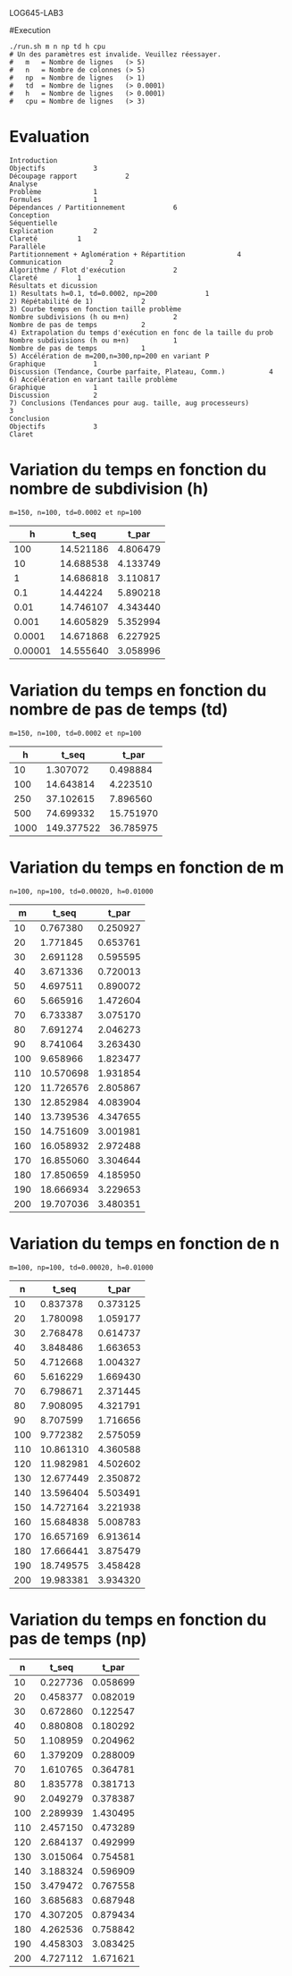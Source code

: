 LOG645-LAB3

#Execution

```
./run.sh m n np td h cpu
# Un des paramètres est invalide. Veuillez réessayer.
#   m   = Nombre de lignes   (> 5)
#   n   = Nombre de colonnes (> 5)
#   np  = Nombre de lignes   (> 1)
#   td  = Nombre de lignes   (> 0.0001)
#   h   = Nombre de lignes   (> 0.0001)
#   cpu = Nombre de lignes   (> 3)
```

# Evaluation
```
Introduction
Objectifs	 	 	 3
Découpage rapport	 	 	 2
Analyse
Problème	 	 	 1
Formules	 	 	 1
Dépendances / Partitionnement	 	 	 6
Conception
Séquentielle
Explication	 	 	 2
Clareté	 	 	 1
Parallèle
Partitionnement + Aglomération + Répartition	 	 	 4
Communication	 	 	 2
Algorithme / Flot d'exécution	 	 	 2
Clareté	 	 	 1
Résultats et dicussion
1) Resultats h=0.1, td=0.0002, np=200	 	 	 1
2) Répétabilité de 1)	 	 	 2
3) Courbe temps en fonction taille problème
Nombre subdivisions (h ou m+n)	 	 	 2
Nombre de pas de temps	 	 	 2
4) Extrapolation du temps d'exécution en fonc de la taille du prob
Nombre subdivisions (h ou m+n)	 	 	 1
Nombre de pas de temps	 	 	 1
5) Accélération de m=200,n=300,np=200 en variant P
Graphique	 	 	 1
Discussion (Tendance, Courbe parfaite, Plateau, Comm.)	 	 	 4
6) Accélération en variant taille problème
Graphique	 	 	 1
Discussion	 	 	 2
7) Conclusions (Tendances pour aug. taille, aug processeurs)	 	 	 3
Conclusion
Objectifs	 	 	 3
Claret
```


# Variation du temps en fonction du nombre de subdivision (h)
`m=150, n=100, td=0.0002 et np=100`

|h|t_seq|t_par|
|-|---|---|
|100|14.521186|4.806479|
|10|14.688538|4.133749|
|1|14.686818|3.110817|
|0.1|14.44224|5.890218|
|0.01|14.746107|4.343440|
|0.001|14.605829|5.352994|
|0.0001|14.671868|6.227925|
|0.00001|14.555640|3.058996|

# Variation du temps en fonction du nombre de pas de temps (td)
`m=150, n=100, td=0.0002 et np=100`

|h|t_seq|t_par|
|-|---|---|
|10|1.307072|0.498884|
|100|14.643814|4.223510|
|250|37.102615|7.896560|
|500|74.699332|15.751970|
|1000|149.377522|36.785975|

# Variation du temps en fonction de m
`n=100, np=100, td=0.00020, h=0.01000`

|m|t_seq|t_par|
|-|-----|-----|
|10|0.767380|0.250927|
|20|1.771845|0.653761|
|30|2.691128|0.595595|
|40|3.671336|0.720013|
|50|4.697511|0.890072|
|60|5.665916|1.472604|
|70|6.733387|3.075170|
|80|7.691274|2.046273|
|90|8.741064|3.263430|
|100|9.658966|1.823477|
|110|10.570698|1.931854|
|120|11.726576|2.805867|
|130|12.852984|4.083904|
|140|13.739536|4.347655|
|150|14.751609|3.001981|
|160|16.058932|2.972488|
|170|16.855060|3.304644|
|180|17.850659|4.185950|
|190|18.666934|3.229653|
|200|19.707036|3.480351|


# Variation du temps en fonction de n
`m=100, np=100, td=0.00020, h=0.01000`

|n|t_seq|t_par|
|-|-----|-----|
|10|0.837378|0.373125|
|20|1.780098|1.059177|
|30|2.768478|0.614737|
|40|3.848486|1.663653|
|50|4.712668|1.004327|
|60|5.616229|1.669430|
|70|6.798671|2.371445|
|80|7.908095|4.321791|
|90|8.707599|1.716656|
|100|9.772382|2.575059|
|110|10.861310|4.360588|
|120|11.982981|4.502602|
|130|12.677449|2.350872|
|140|13.596404|5.503491|
|150|14.727164|3.221938|
|160|15.684838|5.008783|
|170|16.657169|6.913614|
|180|17.666441|3.875479|
|190|18.749575|3.458428|
|200|19.983381|3.934320|


# Variation du temps en fonction du pas de temps (np)

|n|t_seq|t_par|
|-|-----|-----|
|10|0.227736|0.058699|
|20|0.458377|0.082019|
|30|0.672860|0.122547|
|40|0.880808|0.180292|
|50|1.108959|0.204962|
|60|1.379209|0.288009|
|70|1.610765|0.364781|
|80|1.835778|0.381713|
|90|2.049279|0.378387|
|100|2.289939|1.430495|
|110|2.457150|0.473289|
|120|2.684137|0.492999|
|130|3.015064|0.754581|
|140|3.188324|0.596909|
|150|3.479472|0.767558|
|160|3.685683|0.687948|
|170|4.307205|0.879434|
|180|4.262536|0.758842|
|190|4.458303|3.083425|
|200|4.727112|1.671621|
